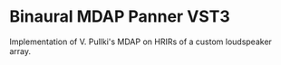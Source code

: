 # Binaural MDAP Panner VST3
 Implementation of V. Pullki's MDAP on HRIRs of a custom loudspeaker array. 
